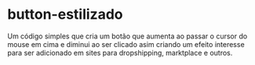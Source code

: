 # button-estilizado
 
Um código simples que cria um botão que aumenta ao passar o cursor do mouse em cima e diminui ao ser clicado asim criando um efeito interesse para ser adicionado em sites para dropshipping, marktplace e outros.
